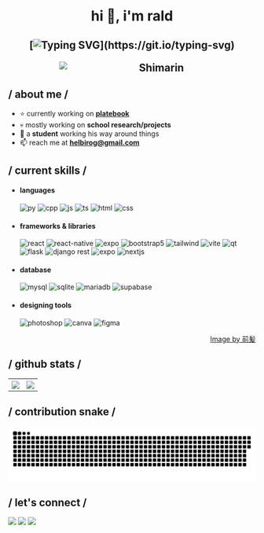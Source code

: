 <div>

  <h1 align="center">hi 👋, i'm rald</h1>
  
  <h2 align="center">
  
  [![Typing SVG](https://readme-typing-svg.herokuapp.com?duration=3000&center=true&width=450&lines=Welcome+to+my+Github+Page!;I'm+potakaaa.;I'm+a+student+based+on+Philippines.;I'm+always+expanding+my+tech+stack!)](https://git.io/typing-svg)
  
  <img align="right" width="400" alt="Shimarin" src="https://i.imgur.com/aNBi8Jf.png"/>
  <br/>
  <h2> / about me /</h2>
    
  - ⭐ currently working on <a href="https://github.com/potakaaa/platebook">**platebook**</a>
  - 💀 mostly working on **school research/projects**
  - 👾 a **student** working his way around things
  - 📫 reach me at **helbirog@gmail.com**
    
  <h2> / current skills / </h2>
    
  - <h4> languages </h4>
    <img src = "https://img.shields.io/badge/Python-FFD43B?style=for-the-badge&logo=python&logoColor=blue" alt = "py" />
    <img src = "https://img.shields.io/badge/C%2B%2B-00599C?style=for-the-badge&logo=c%2B%2B&logoColor=white" alt = "cpp" />
    <img src = "https://img.shields.io/badge/JavaScript-323330?style=for-the-badge&logo=javascript&logoColor=F7DF1E" alt = "js" />
    <img src = "https://img.shields.io/badge/TypeScript-007ACC?style=for-the-badge&logo=typescript&logoColor=white" alt = "ts" />
    <img src = "https://img.shields.io/badge/HTML5-E34F26?style=for-the-badge&logo=html5&logoColor=white" alt = "html" />
    <img src = "https://img.shields.io/badge/CSS3-1572B6?style=for-the-badge&logo=css3&logoColor=white" alt = "css" />
  
  - <h4> frameworks & libraries </h4>
    <img src = "https://img.shields.io/badge/React-20232A?style=for-the-badge&logo=react&logoColor=61DAFB" alt = "react" />
    <img src = "https://img.shields.io/badge/react_native-%2320232a.svg?style=for-the-badge&logo=react&logoColor=%2361DAFB" alt = "react-native" />
    <img src = "https://img.shields.io/badge/expo-1C1E24?style=for-the-badge&logo=expo&logoColor=#D04A37" alt = "expo" />
    <img src = "https://img.shields.io/badge/bootstrap-%23563D7C.svg?style=for-the-badge&logo=bootstrap&logoColor=white" alt = "bootstrap5" />
    <img src = "https://img.shields.io/badge/Tailwind_CSS-38B2AC?style=for-the-badge&logo=tailwind-css&logoColor=white" alt = "tailwind" />
    <img src = "https://img.shields.io/badge/Vite-B73BFE?style=for-the-badge&logo=vite&logoColor=FFD62E" alt = "vite" />
    <img src = "https://img.shields.io/badge/Qt-41CD52?style=for-the-badge&logo=qt&logoColor=white" alt = "qt" />
    <img src = "https://img.shields.io/badge/Flask-000000?style=for-the-badge&logo=flask&logoColor=white" alt = "flask" />
    <img src = "https://img.shields.io/badge/django%20rest-ff1709?style=for-the-badge&logo=django&logoColor=white" alt = "django rest" />
    <img src = "https://img.shields.io/badge/Expo-1B1F23?style=for-the-badge&logo=expo&logoColor=white" alt = "expo" />
    <img src = "https://img.shields.io/badge/next%20js-000000?style=for-the-badge&logo=nextdotjs&logoColor=white" alt = "nextjs" />
    
  
  - <h4> database </h4>
    <img src = "https://img.shields.io/badge/MySQL-005C84?style=for-the-badge&logo=mysql&logoColor=white" alt = "mysql" />
    <img src = "https://img.shields.io/badge/Sqlite-003B57?style=for-the-badge&logo=sqlite&logoColor=white" alt = "sqlite" />
    <img src = "https://img.shields.io/badge/MariaDB-003545?style=for-the-badge&logo=mariadb&logoColor=white" alt = "mariadb" />
    <img src = "https://img.shields.io/badge/Supabase-181818?style=for-the-badge&logo=supabase&logoColor=white" alt = "supabase" />
    
  - <h4> designing tools </h4>
    <img src = "https://img.shields.io/badge/adobe%20photoshop-%2331A8FF.svg?style=for-the-badge&logo=adobe%20photoshop&logoColor=white" alt = "photoshop" />
    <img src = "https://img.shields.io/badge/Canva-%2300C4CC.svg?&style=for-the-badge&logo=Canva&logoColor=white" alt = "canva" />
    <img src = "https://img.shields.io/badge/figma-%23F24E1E.svg?style=for-the-badge&logo=figma&logoColor=white" alt = "figma" />
  <div align="right">
  <a href="https://www.pixiv.net/en/users/35069640">Image by 前髪</a>
    </div>
  
  <h2>/ github stats /</h2>
<table align="center" width="100%">
  <tr>
    <td align="center">
  <a href="https://github.com/potakaaa">
    <img align="center" src="https://github-readme-streak-stats.herokuapp.com/?user=potakaaa&theme=rose_pine" />
  </a>
    </td>
<td align="center">
  <a href="https://github.com/potakaaa">
    <img align="center" src="https://github-readme-stats.vercel.app/api/top-langs/?username=anuraghazra&layout=compact&theme=rose_pine" />
  </a>
</td>
  </tr>
</table>

  <h2>/ contribution snake /</h2>
  <p align="center">
    <img src="https://github.com/potakaaa/potakaaa/blob/output/github-snake-dark.svg" alt="snake">
  </p>
  
  <h2>/ let's connect /</h2>
  <p>
    <a href="https://www.facebook.com/grldjr" target="_blank"><img height="28" src = "https://img.shields.io/badge/Facebook-1877F2?style=for-the-badge&logo=facebook&logoColor=white"></a>
    <a href="https://www.instagram.com/jr.raldyyy/" target="_blank"><img height="28" src = "https://img.shields.io/badge/Instagram-E4405F?style=for-the-badge&logo=instagram&logoColor=white"></a>
    <a href="https://www.linkedin.com/in/gerald-helbiro-jr-83880a212/" target="_blank"><img height="28" src = "https://img.shields.io/badge/LinkedIn-0077B5?style=for-the-badge&logo=linkedin&logoColor=white"></a>
  </p>
  
</div>
